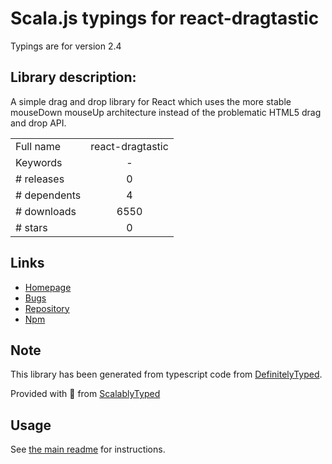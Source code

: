 
# Scala.js typings for react-dragtastic

Typings are for version 2.4

## Library description:
A simple drag and drop library for React which uses the more stable mouseDown mouseUp architecture instead of the problematic HTML5 drag and drop API.

|                    |                 |
| ------------------ | :-------------: |
| Full name          | react-dragtastic |
| Keywords           | - |
| # releases         | 0 |
| # dependents       | 4 |
| # downloads        | 6550 |
| # stars            | 0 |

## Links
- [Homepage](https://github.com/chrisjpatty/react-dragtastic#readme)
- [Bugs](https://github.com/chrisjpatty/react-dragtastic/issues)
- [Repository](https://github.com/chrisjpatty/react-dragtastic)
- [Npm](https://www.npmjs.com/package/react-dragtastic)
    


## Note
This library has been generated from typescript code from [DefinitelyTyped](https://definitelytyped.org).

Provided with :purple_heart: from [ScalablyTyped](https://github.com/oyvindberg/ScalablyTyped)

## Usage
See [the main readme](../../readme.md) for instructions.


